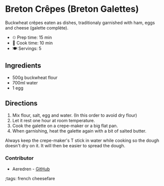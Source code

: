 # Breton Crêpes (Breton Galettes)

Buckwheat crêpes eaten as dishes, traditionaly garnished with ham, eggs and cheese (galette complète).

- ⏲ Prep time: 15 min
- 🍳 Cook time: 10 min
- 🍽 Servings: 5

## Ingredients

- 500g buckwheat flour
- 700ml water
- 1 egg

## Directions

1. Mix flour, salt, egg and water. (In this order to avoid dry flour)
2. Let it rest one hour at room temperature.
3. Cook the galette on a crepe-maker or a big flat pan.
4. When garnishing, heat the galette again with a bit of salted butter.

Always keep the crepe-maker's T stick in water while cooking so the dough doesn't dry on it.
It will then be easier to spread the dough.

### Contributor

- Aeredren - [GitHub](https://github.com/Aeredren)

;tags: french cheesefare
